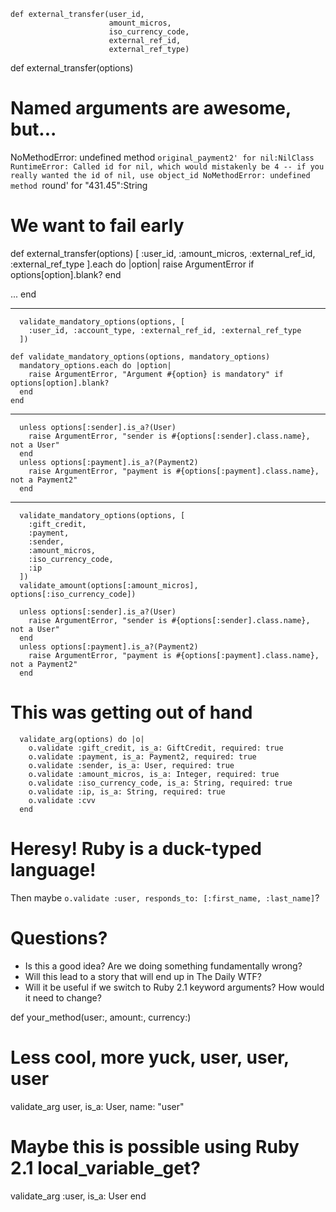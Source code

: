     def external_transfer(user_id,
                          amount_micros,
                          iso_currency_code,
                          external_ref_id,
                          external_ref_type)

def external_transfer(options)

# Named arguments are awesome, but...

NoMethodError: undefined method `original_payment2' for nil:NilClass
RuntimeError: Called id for nil, which would mistakenly be 4 -- if you really wanted the id of nil, use object_id
NoMethodError: undefined method `round' for "431.45":String

# We want to fail early

def external_transfer(options)
      [
        :user_id,
        :amount_micros,
        :external_ref_id,
        :external_ref_type
      ].each do |option|
        raise ArgumentError if options[option].blank?
      end

...
end

---

      validate_mandatory_options(options, [
        :user_id, :account_type, :external_ref_id, :external_ref_type
      ])

    def validate_mandatory_options(options, mandatory_options)
      mandatory_options.each do |option|
        raise ArgumentError, "Argument #{option} is mandatory" if options[option].blank?
      end
    end

---

      unless options[:sender].is_a?(User)
        raise ArgumentError, "sender is #{options[:sender].class.name}, not a User"
      end
      unless options[:payment].is_a?(Payment2)
        raise ArgumentError, "payment is #{options[:payment].class.name}, not a Payment2"
      end

---

      validate_mandatory_options(options, [
        :gift_credit,
        :payment,
        :sender,
        :amount_micros,
        :iso_currency_code,
        :ip
      ])
      validate_amount(options[:amount_micros], options[:iso_currency_code])

      unless options[:sender].is_a?(User)
        raise ArgumentError, "sender is #{options[:sender].class.name}, not a User"
      end
      unless options[:payment].is_a?(Payment2)
        raise ArgumentError, "payment is #{options[:payment].class.name}, not a Payment2"
      end

# This was getting out of hand

      validate_arg(options) do |o|
        o.validate :gift_credit, is_a: GiftCredit, required: true
        o.validate :payment, is_a: Payment2, required: true
        o.validate :sender, is_a: User, required: true
        o.validate :amount_micros, is_a: Integer, required: true
        o.validate :iso_currency_code, is_a: String, required: true
        o.validate :ip, is_a: String, required: true
        o.validate :cvv
      end

# Heresy! Ruby is a duck-typed language!
Then maybe `o.validate :user, responds_to: [:first_name, :last_name]`?

# Questions?
* Is this a good idea? Are we doing something fundamentally wrong?
* Will this lead to a story that will end up in The Daily WTF?
* Will it be useful if we switch to Ruby 2.1 keyword arguments? How would it need to change?

def your_method(user:, amount:, currency:)
  # Less cool, more yuck, user, user, user
  validate_arg user, is_a: User, name: "user"
  # Maybe this is possible using Ruby 2.1 local_variable_get?
  validate_arg :user, is_a: User
end
